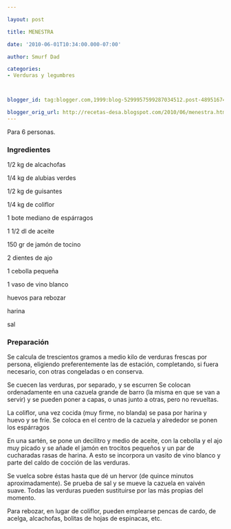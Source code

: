 ```yaml
---

layout: post

title: MENESTRA

date: '2010-06-01T10:34:00.000-07:00'

author: Smurf Dad

categories:
- Verduras y legumbres



blogger_id: tag:blogger.com,1999:blog-5299957599287034512.post-4895167493432817967

blogger_orig_url: http://recetas-desa.blogspot.com/2010/06/menestra.html
---
```


Para 6 personas.

<h3>Ingredientes</h3>

1/2 kg de alcachofas

1/4 kg de alubias verdes

1/2 kg de guisantes

1/4 kg de coliflor

1 bote mediano de espárragos

1 1/2 dl de aceite

150 gr de jamón de tocino

2 dientes de ajo

1 cebolla pequeña

1 vaso de vino blanco

huevos para rebozar

harina

sal

<h3>Preparación</h3>

Se calcula de trescientos gramos a medio kilo de verduras frescas por persona, eligiendo preferentemente las de estación, completando, si fuera necesario, con otras congeladas o en conserva.

Se cuecen las verduras, por separado, y se escurren Se colocan ordenadamente en una cazuela grande de barro (la misma en que se van a servir) y se pueden poner a capas, o unas junto a otras, pero no revueltas.

La coliflor, una vez cocida (muy firme, no blanda) se pasa por harina y huevo y se fríe. Se coloca en el centro de la cazuela y alrededor se ponen los espárragos

En una sartén, se pone un decilitro y medio de aceite, con la cebolla y el ajo muy picado y se añade el jamón en trocitos pequeños y un par de cucharadas rasas de harina. A esto se incorpora un vasito de vino blanco y parte del caldo de cocción de las verduras.

Se vuelca sobre éstas hasta que dé un hervor (de quince minutos aproximadamente). Se prueba de sal y se mueve la cazuela en vaivén suave. Todas las verduras pueden sustituirse por las más propias del momento.

Para rebozar, en lugar de coliflor, pueden emplearse pencas de cardo, de acelga, alcachofas, bolitas de hojas de espinacas, etc.